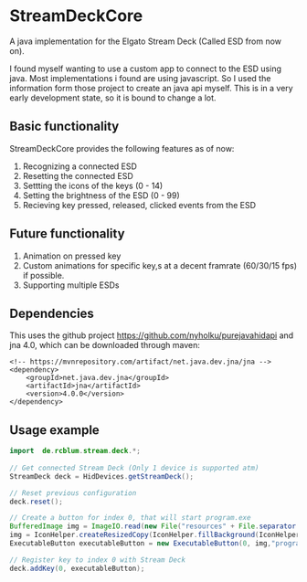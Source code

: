 # StreamDeckCore
A java implementation for the Elgato Stream Deck (Called ESD from now on).

I found myself wanting to use a custom app to connect to the ESD using java. Most implementations i found are using javascript. So I used the information form those project to create an java api myself. This is in a very early development state, so it is bound to change a lot.

## Basic functionality
StreamDeckCore provides the following features as of now:
1. Recognizing a connected ESD
2. Resetting the connected ESD
3. Settting the icons of the keys (0 - 14)
4. Setting the brightness of the ESD (0 - 99)
5. Recieving key pressed, released, clicked events from the ESD

## Future functionality
1. Animation on pressed key
2. Custom animations for specific key,s at a decent framrate (60/30/15 fps) if possible.
3. Supporting multiple ESDs

## Dependencies
This uses the github project https://github.com/nyholku/purejavahidapi and jna 4.0, which can be downloaded through maven:

    <!-- https://mvnrepository.com/artifact/net.java.dev.jna/jna -->
    <dependency>
        <groupId>net.java.dev.jna</groupId>
        <artifactId>jna</artifactId>
        <version>4.0.0</version>
    </dependency>

## Usage example
```java
import  de.rcblum.stream.deck.*;
    
// Get connected Stream Deck (Only 1 device is supported atm)
StreamDeck deck = HidDevices.getStreamDeck();

// Reset previous configuration
deck.reset();

// Create a button for index 0, that will start program.exe
BufferedImage img = ImageIO.read(new File("resources" + File.separator + "icon.png"));
img = IconHelper.createResizedCopy(IconHelper.fillBackground(IconHelper.rotate180(img), Color.BLACK));
ExecutableButton executableButton = new ExecutableButton(0, img,"program.exe");

// Register key to index 0 with Stream Deck
deck.addKey(0, executableButton);
```
